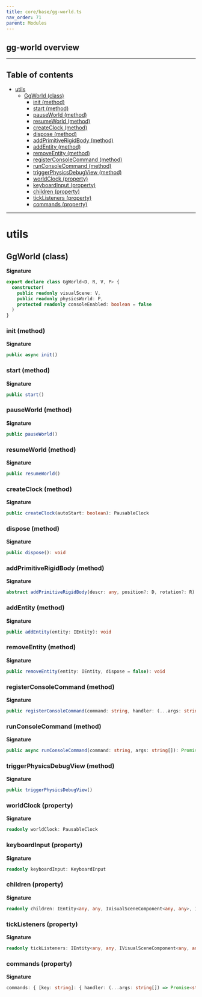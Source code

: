 ```yaml
---
title: core/base/gg-world.ts
nav_order: 71
parent: Modules
---
```


## gg-world overview

---

<h2 class="text-delta">Table of contents</h2>

- [utils](#utils)
  - [GgWorld (class)](#ggworld-class)
    - [init (method)](#init-method)
    - [start (method)](#start-method)
    - [pauseWorld (method)](#pauseworld-method)
    - [resumeWorld (method)](#resumeworld-method)
    - [createClock (method)](#createclock-method)
    - [dispose (method)](#dispose-method)
    - [addPrimitiveRigidBody (method)](#addprimitiverigidbody-method)
    - [addEntity (method)](#addentity-method)
    - [removeEntity (method)](#removeentity-method)
    - [registerConsoleCommand (method)](#registerconsolecommand-method)
    - [runConsoleCommand (method)](#runconsolecommand-method)
    - [triggerPhysicsDebugView (method)](#triggerphysicsdebugview-method)
    - [worldClock (property)](#worldclock-property)
    - [keyboardInput (property)](#keyboardinput-property)
    - [children (property)](#children-property)
    - [tickListeners (property)](#ticklisteners-property)
    - [commands (property)](#commands-property)

---

# utils

## GgWorld (class)

**Signature**

```ts
export declare class GgWorld<D, R, V, P> {
  constructor(
    public readonly visualScene: V,
    public readonly physicsWorld: P,
    protected readonly consoleEnabled: boolean = false
  )
}
```

### init (method)

**Signature**

```ts
public async init()
```

### start (method)

**Signature**

```ts
public start()
```

### pauseWorld (method)

**Signature**

```ts
public pauseWorld()
```

### resumeWorld (method)

**Signature**

```ts
public resumeWorld()
```

### createClock (method)

**Signature**

```ts
public createClock(autoStart: boolean): PausableClock
```

### dispose (method)

**Signature**

```ts
public dispose(): void
```

### addPrimitiveRigidBody (method)

**Signature**

```ts
abstract addPrimitiveRigidBody(descr: any, position?: D, rotation?: R): IPositionable<D, R> & RenderableEntityMixin;
```

### addEntity (method)

**Signature**

```ts
public addEntity(entity: IEntity): void
```

### removeEntity (method)

**Signature**

```ts
public removeEntity(entity: IEntity, dispose = false): void
```

### registerConsoleCommand (method)

**Signature**

```ts
public registerConsoleCommand(command: string, handler: (...args: string[]) => Promise<string>, doc?: string): void
```

### runConsoleCommand (method)

**Signature**

```ts
public async runConsoleCommand(command: string, args: string[]): Promise<string>
```

### triggerPhysicsDebugView (method)

**Signature**

```ts
public triggerPhysicsDebugView()
```

### worldClock (property)

**Signature**

```ts
readonly worldClock: PausableClock
```

### keyboardInput (property)

**Signature**

```ts
readonly keyboardInput: KeyboardInput
```

### children (property)

**Signature**

```ts
readonly children: IEntity<any, any, IVisualSceneComponent<any, any>, IPhysicsWorldComponent<any, any>>[]
```

### tickListeners (property)

**Signature**

```ts
readonly tickListeners: IEntity<any, any, IVisualSceneComponent<any, any>, IPhysicsWorldComponent<any, any>>[]
```

### commands (property)

**Signature**

```ts
commands: { [key: string]: { handler: (...args: string[]) => Promise<string>; doc?: string | undefined; }; }
```
